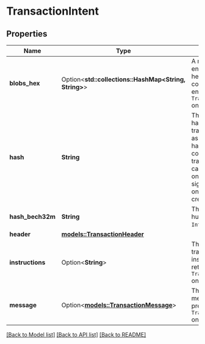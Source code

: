 # TransactionIntent

## Properties

Name | Type | Description | Notes
------------ | ------------- | ------------- | -------------
**blobs_hex** | Option<**std::collections::HashMap<String, String>**> | A map of the hex-encoded blob hash, to hex-encoded blob content. Only returned if enabled in `TransactionFormatOptions` on your request. | [optional]
**hash** | **String** | The hex-encoded intent hash for a user transaction, also known as the transaction id. This hash identifies the core content \"intent\" of the transaction. Each intent can only be committed once. This hash gets signed by any signatories on the transaction, to create the signed intent.  | 
**hash_bech32m** | **String** | The Bech32m-encoded human readable `IntentHash`. | 
**header** | [**models::TransactionHeader**](TransactionHeader.md) |  | 
**instructions** | Option<**String**> | The decompiled transaction manifest instructions. Only returned if enabled in `TransactionFormatOptions` on your request. | [optional]
**message** | Option<[**models::TransactionMessage**](TransactionMessage.md)> | The optional transaction message. Only returned if present and enabled in `TransactionFormatOptions` on your request. | [optional]

[[Back to Model list]](../README.md#documentation-for-models) [[Back to API list]](../README.md#documentation-for-api-endpoints) [[Back to README]](../README.md)


